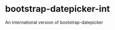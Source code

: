bootstrap-datepicker-int
========================

An international version of bootstrap-datepicker

